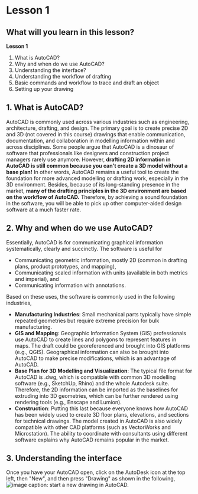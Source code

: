 # Lesson 1
## What will you learn in this lesson?
__Lesson 1__
1. What is AutoCAD?
2. Why and when do we use AutoCAD?
3. Understanding the interface?
4. Understanding the workflow of drafting
5. Basic commands and workflow to trace and draft an object
6. Setting up your drawing

## 1. What is AutoCAD?
AutoCAD is commonly used across various industries such as engineering, architecture, drafting, and design. The primary goal is to create precise 2D and 3D (not covered in this course) drawings that enable communication, documentation, and collaboration in modelling information within and across disciplines. Some people argue that AutoCAD is a dinosaur of software that professionals like designers and construction project managers rarely use anymore. However, **drafting 2D information in AutoCAD is still common because you can't create a 3D model without a base plan!** In other words, AutoCAD remains a useful tool to create the foundation for more advanced modelling or drafting work, especially in the 3D environment. Besides, because of its long-standing presence in the market, **many of the drafting principles in the 3D environment are based on the workflow of AutoCAD.** Therefore, by achieving a sound foundation in the software, you will be able to pick up other computer-aided design software at a much faster rate.

## 2. Why and when do we use AutoCAD?
Essentially, AutoCAD is for communicating graphical information systematically, clearly and succinctly. The software is useful for 
* Communicating geometric information, mostly 2D (common in drafting plans, product prototypes, and mapping),
* Communicating scaled information with units (available in both metrics and imperial), and
* Communicating information with annotations.

Based on these uses, the software is commonly used in the following industries,
* __Manufacturing Industries__: Small mechanical parts typically have simple repeated geometries but require extreme precision for bulk manufacturing.
* __GIS and Mapping__: Geographic Information System (GIS) professionals use AutoCAD to create lines and polygons to represent features in maps. The draft could be georeferenced and brought into GIS platforms (e.g., QGIS). Geographical information can also be brought into AutoCAD to make precise modifications, which is an advantage of AutoCAD.
* __Base Plan for 3D Modelling and Visualization__: The typical file format for AutoCAD is .dwg, which is compatible with common 3D modelling software (e.g., SketchUp, Rhino) and the whole Autodesk suite. Therefore, the 2D information can be imported as the baselines for extruding into 3D geometries, which can be further rendered using rendering tools (e.g., Enscape and Lumion).
* __Construction__: Putting this last because everyone knows how AutoCAD has been widely used to create 3D floor plans, elevations, and sections for technical drawings. The model created in AutoCAD is also widely compatible with other CAD platforms (such as VectorWorks and Microstation). The ability to coordinate with consultants using different software explains why AutoCAD remains popular in the market.

## 3. Understanding the interface
Once you have your AutoCAD open, click on the AutoDesk icon at the top left, then "New", and then press "Drawing" as shown in the following,
![image caption: start a new drawing in AutoCAD.](image/01_interface.png)






